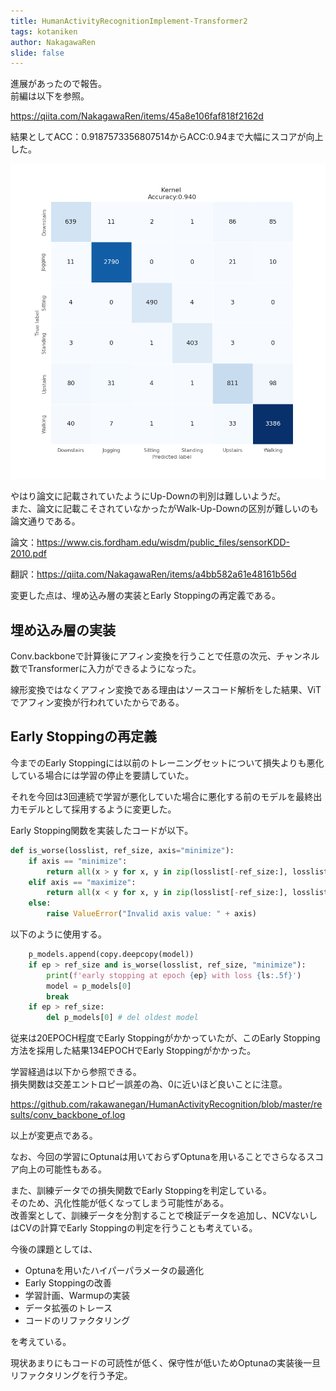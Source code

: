 ```yaml
---
title: HumanActivityRecognitionImplement-Transformer2
tags: kotaniken
author: NakagawaRen
slide: false
---
```

進展があったので報告。  
前編は以下を参照。  

https://qiita.com/NakagawaRen/items/45a8e106faf818f2162d  

結果としてACC：0.9187573356807514からACC:0.94まで大幅にスコアが向上した。  

![image.png](image/image.png)  

やはり論文に記載されていたようにUp-Downの判別は難しいようだ。  
また、論文に記載こそされていなかったがWalk-Up-Downの区別が難しいのも論文通りである。  

論文：https://www.cis.fordham.edu/wisdm/public_files/sensorKDD-2010.pdf  

翻訳：https://qiita.com/NakagawaRen/items/a4bb582a61e48161b56d  

変更した点は、埋め込み層の実装とEarly Stoppingの再定義である。  

## 埋め込み層の実装

Conv.backboneで計算後にアフィン変換を行うことで任意の次元、チャンネル数でTransformerに入力ができるようになった。  

線形変換ではなくアフィン変換である理由はソースコード解析をした結果、ViTでアフィン変換が行われていたからである。  

## Early Stoppingの再定義
今までのEarly Stoppingには以前のトレーニングセットについて損失よりも悪化している場合には学習の停止を要請していた。  

それを今回は3回連続で学習が悪化していた場合に悪化する前のモデルを最終出力モデルとして採用するように変更した。  

Early Stopping関数を実装したコードが以下。  
```python  
def is_worse(losslist, ref_size, axis="minimize"):  
    if axis == "minimize":  
        return all(x > y for x, y in zip(losslist[-ref_size:], losslist[-ref_size - 1:-1]))  
    elif axis == "maximize":  
        return all(x < y for x, y in zip(losslist[-ref_size:], losslist[-ref_size - 1:-1]))  
    else:  
        raise ValueError("Invalid axis value: " + axis)  
```  

以下のように使用する。  
```python  
    p_models.append(copy.deepcopy(model))  
    if ep > ref_size and is_worse(losslist, ref_size, "minimize"):  
        print(f'early stopping at epoch {ep} with loss {ls:.5f}')  
        model = p_models[0]  
        break  
    if ep > ref_size:  
        del p_models[0] # del oldest model  
```  

従来は20EPOCH程度でEarly Stoppingがかかっていたが、このEarly Stopping方法を採用した結果134EPOCHでEarly Stoppingがかかった。  

学習経過は以下から参照できる。  
損失関数は交差エントロピー誤差の為、0に近いほど良いことに注意。  

https://github.com/rakawanegan/HumanActivityRecognition/blob/master/results/conv_backbone_of.log  

以上が変更点である。  

なお、今回の学習にOptunaは用いておらずOptunaを用いることでさらなるスコア向上の可能性もある。  

また、訓練データでの損失関数でEarly Stoppingを判定している。  
そのため、汎化性能が低くなってしまう可能性がある。  
改善案として、訓練データを分割することで検証データを追加し、NCVないしはCVの計算でEarly Stoppingの判定を行うことも考えている。  

今後の課題としては、  

- Optunaを用いたハイパーパラメータの最適化  
- Early Stoppingの改善  
- 学習計画、Warmupの実装  
- データ拡張のトレース  
- コードのリファクタリング  

を考えている。  

現状あまりにもコードの可読性が低く、保守性が低いためOptunaの実装後一旦リファクタリングを行う予定。  
